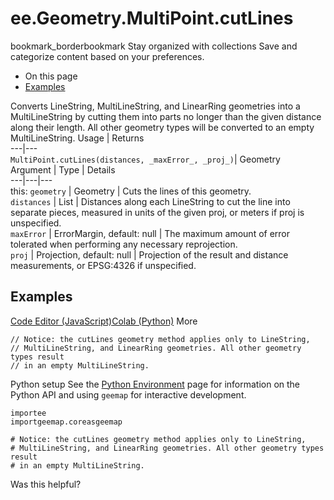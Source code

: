  
#  ee.Geometry.MultiPoint.cutLines
bookmark_borderbookmark Stay organized with collections  Save and categorize content based on your preferences.
  * On this page
  * [Examples](https://developers.google.com/earth-engine/apidocs/ee-geometry-multipoint-cutlines#examples)


Converts LineString, MultiLineString, and LinearRing geometries into a MultiLineString by cutting them into parts no longer than the given distance along their length. All other geometry types will be converted to an empty MultiLineString.
Usage | Returns  
---|---  
`MultiPoint.cutLines(distances, _maxError_, _proj_)`|  Geometry  
Argument | Type | Details  
---|---|---  
this: `geometry` | Geometry | Cuts the lines of this geometry.  
`distances` | List | Distances along each LineString to cut the line into separate pieces, measured in units of the given proj, or meters if proj is unspecified.  
`maxError` | ErrorMargin, default: null | The maximum amount of error tolerated when performing any necessary reprojection.  
`proj` | Projection, default: null | Projection of the result and distance measurements, or EPSG:4326 if unspecified.  
## Examples
[Code Editor (JavaScript)](https://developers.google.com/earth-engine/apidocs/ee-geometry-multipoint-cutlines#code-editor-javascript-sample)[Colab (Python)](https://developers.google.com/earth-engine/apidocs/ee-geometry-multipoint-cutlines#colab-python-sample) More
```
// Notice: the cutLines geometry method applies only to LineString,
// MultiLineString, and LinearRing geometries. All other geometry types result
// in an empty MultiLineString.
```
Python setup
See the [ Python Environment](https://developers.google.com/earth-engine/guides/python_install) page for information on the Python API and using `geemap` for interactive development.
```
importee
importgeemap.coreasgeemap
```
```
# Notice: the cutLines geometry method applies only to LineString,
# MultiLineString, and LinearRing geometries. All other geometry types result
# in an empty MultiLineString.
```

Was this helpful?

